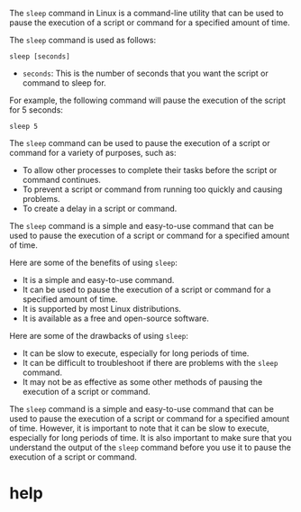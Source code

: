 The `sleep` command in Linux is a command-line utility that can be used to pause the execution of a script or command for a specified amount of time.

The `sleep` command is used as follows:

```
sleep [seconds]
```

* `seconds`: This is the number of seconds that you want the script or command to sleep for.

For example, the following command will pause the execution of the script for 5 seconds:

```
sleep 5
```

The `sleep` command can be used to pause the execution of a script or command for a variety of purposes, such as:

* To allow other processes to complete their tasks before the script or command continues.
* To prevent a script or command from running too quickly and causing problems.
* To create a delay in a script or command.

The `sleep` command is a simple and easy-to-use command that can be used to pause the execution of a script or command for a specified amount of time.

Here are some of the benefits of using `sleep`:

* It is a simple and easy-to-use command.
* It can be used to pause the execution of a script or command for a specified amount of time.
* It is supported by most Linux distributions.
* It is available as a free and open-source software.

Here are some of the drawbacks of using `sleep`:

* It can be slow to execute, especially for long periods of time.
* It can be difficult to troubleshoot if there are problems with the `sleep` command.
* It may not be as effective as some other methods of pausing the execution of a script or command.

The `sleep` command is a simple and easy-to-use command that can be used to pause the execution of a script or command for a specified amount of time. However, it is important to note that it can be slow to execute, especially for long periods of time. It is also important to make sure that you understand the output of the `sleep` command before you use it to pause the execution of a script or command.


# help 

```

```
